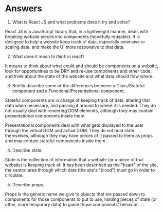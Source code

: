 # Answers

1.  What is React JS and what problems does it try and solve?

React JS is a JavaScript library that, in a lightweight manner, deals with breaking website pieces into components (hopefully reusable). It is designed to help a website keep track of data, especially extensive or scaling data, and make the UI more responsive to that data.

2.  What does it mean to _think_ in react?

It means to think about what could and should be components on a website, look for opportunities to be DRY and re-use components and other code, and think about the state of the website and what data should flow where.

3.  Briefly describe some of the differences between a Class/Stateful component and a Functional/Presentational component.

Stateful components are in charge of keeping track of data, altering that data when necessary, and passing it around to where it is needed. They do not usually deal with rendering DOM elements, although they may contain presentational components inside them.

Presentational components deal with what gets displayed to the user through the virtual DOM and actual DOM. They do not hold state themselves, although they may have pieces of it passed to them as props and may contain stateful components inside them.

4.  Describe state.

State is the collection of information that a website (or a piece of that website) is keeping track of. It has been described as the "heart" of the site, the central area through which data (the site's "blood") must go in order to circulate.

5.  Describe props.

Props is the generic name we give to objects that are passed down to components for those components to put to use, holding pieces of state (or other, more temporary data) to guide those components' behavior.